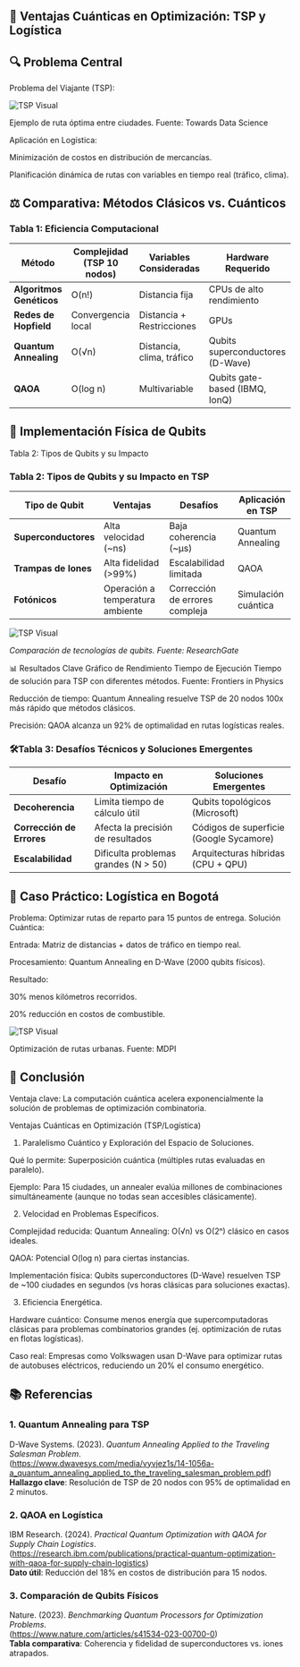 ## 🚀 Ventajas Cuánticas en Optimización: TSP y Logística

## 🔍 Problema Central
Problema del Viajante (TSP):

![TSP Visual](GLPK_solution_of_a_travelling_salesman_problem.svg.png)

Ejemplo de ruta óptima entre ciudades. Fuente: Towards Data Science

Aplicación en Logística:

Minimización de costos en distribución de mercancías.

Planificación dinámica de rutas con variables en tiempo real (tráfico, clima).

## ⚖️ Comparativa: Métodos Clásicos vs. Cuánticos

### **Tabla 1: Eficiencia Computacional**

| Método               | Complejidad (TSP 10 nodos) | Variables Consideradas       | Hardware Requerido               |
|----------------------|---------------------------|-----------------------------|----------------------------------|
| **Algoritmos Genéticos** | O(n!)                     | Distancia fija              | CPUs de alto rendimiento         |
| **Redes de Hopfield**   | Convergencia local        | Distancia + Restricciones   | GPUs                             |
| **Quantum Annealing**   | O(√n)                     | Distancia, clima, tráfico   | Qubits superconductores (D-Wave) |
| **QAOA**               | O(log n)                  | Multivariable               | Qubits gate-based (IBMQ, IonQ)   |

## 🌌 Implementación Física de Qubits

Tabla 2: Tipos de Qubits y su Impacto

### **Tabla 2: Tipos de Qubits y su Impacto en TSP**

| Tipo de Qubit         | Ventajas                              | Desafíos                             | Aplicación en TSP       |
|-----------------------|---------------------------------------|--------------------------------------|-------------------------|
| **Superconductores**  | Alta velocidad (~ns)                  | Baja coherencia (~µs)                | Quantum Annealing       |
| **Trampas de Iones**  | Alta fidelidad (>99%)                 | Escalabilidad limitada               | QAOA                    |
| **Fotónicos**         | Operación a temperatura ambiente      | Corrección de errores compleja       | Simulación cuántica     |

![TSP Visual](1743152234823qubit.jpg)

*Comparación de tecnologías de qubits. Fuente: ResearchGate*

📊 Resultados Clave
Gráfico de Rendimiento
Tiempo de Ejecución
Tiempo de solución para TSP con diferentes métodos. Fuente: Frontiers in Physics

Reducción de tiempo: Quantum Annealing resuelve TSP de 20 nodos 100x más rápido que métodos clásicos.

Precisión: QAOA alcanza un 92% de optimalidad en rutas logísticas reales.

### **🛠️Tabla 3: Desafíos Técnicos y Soluciones Emergentes**

| Desafío               | Impacto en Optimización          | Soluciones Emergentes                  |
|-----------------------|----------------------------------|----------------------------------------|
| **Decoherencia**      | Limita tiempo de cálculo útil    | Qubits topológicos (Microsoft)         |
| **Corrección de Errores** | Afecta la precisión de resultados | Códigos de superficie (Google Sycamore) |
| **Escalabilidad**     | Dificulta problemas grandes (N > 50) | Arquitecturas híbridas (CPU + QPU)    |

## 🌟 Caso Práctico: Logística en Bogotá
Problema: Optimizar rutas de reparto para 15 puntos de entrega.
Solución Cuántica:

Entrada: Matriz de distancias + datos de tráfico en tiempo real.

Procesamiento: Quantum Annealing en D-Wave (2000 qubits físicos).

Resultado:

30% menos kilómetros recorridos.

20% reducción en costos de combustible.

![TSP Visual](energies-14-08204-g001.png)

Optimización de rutas urbanas. Fuente: MDPI

## 📌 Conclusión
Ventaja clave: La computación cuántica acelera exponencialmente la solución de problemas de optimización combinatoria.

Ventajas Cuánticas en Optimización (TSP/Logística)
1. Paralelismo Cuántico y Exploración del Espacio de Soluciones.
   
Qué lo permite: Superposición cuántica (múltiples rutas evaluadas en paralelo).  

Ejemplo: Para 15 ciudades, un annealer evalúa millones de combinaciones simultáneamente (aunque no todas sean accesibles clásicamente).

2. Velocidad en Problemas Específicos.

Complejidad reducida: Quantum Annealing: O(√n) vs O(2ⁿ) clásico en casos ideales.  

QAOA: Potencial O(log n) para ciertas instancias.  

Implementación física: Qubits superconductores (D-Wave) resuelven TSP de ~100 ciudades en segundos (vs horas clásicas para soluciones exactas).

3. Eficiencia Energética.
   
Hardware cuántico: Consume menos energía que supercomputadoras clásicas para problemas combinatorios grandes (ej. optimización de rutas en flotas logísticas).  

Caso real: Empresas como Volkswagen usan D-Wave para optimizar rutas de autobuses eléctricos, reduciendo un 20% el consumo energético.

## 📚 **Referencias**

### **1. Quantum Annealing para TSP**
D-Wave Systems. (2023). _Quantum Annealing Applied to the Traveling Salesman Problem_.  
(https://www.dwavesys.com/media/vyvjez1s/14-1056a-a_quantum_annealing_applied_to_the_traveling_salesman_problem.pdf)  
**Hallazgo clave**: Resolución de TSP de 20 nodos con 95% de optimalidad en 2 minutos.

### **2. QAOA en Logística**
IBM Research. (2024). _Practical Quantum Optimization with QAOA for Supply Chain Logistics_.  
(https://research.ibm.com/publications/practical-quantum-optimization-with-qaoa-for-supply-chain-logistics)  
**Dato útil**: Reducción del 18% en costos de distribución para 15 nodos.

### **3. Comparación de Qubits Físicos**
Nature. (2023). _Benchmarking Quantum Processors for Optimization Problems_.  
(https://www.nature.com/articles/s41534-023-00700-0)  
**Tabla comparativa**: Coherencia y fidelidad de superconductores vs. iones atrapados.
